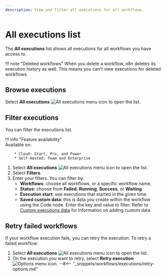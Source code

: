 ```yaml
---
description: View and filter all executions for all workflows.
---
```


# All executions list

The **All executions** list shows all executions for all workflows you have access to.

!!! note "Deleted workflows"
	When you delete a workflow, n8n deletes its execution history as well. This means you can't view executions for deleted workflows.

## Browse executions

Select **All executions** <span class="inline-image">![All executions menu icon](/_images/common-icons/executions-menu.png)</span> to open the list. 


## Filter executions

You can filter the executions list.

!!! info "Feature availability"		
		Available on:

		* Cloud: Start, Pro, and Power
		* Self-Hosted: Team and Enterprise

1. Select **All executions** <span class="inline-image">![All executions menu icon](/_images/common-icons/executions-menu.png)</span> to open the list.
2. Select **Filters**.
3. Enter your filters. You can filter by:
	* **Workflows**: choose all workflows, or a specific workflow name.
	* **Status**: choose from **Failed**, **Running**, **Success**, or **Waiting**.
	* **Execution start**: see executions that started in the given time.
	* **Saved custom data**: this is data you create within the workflow using the Code node. Enter the key and value to filter. Refer to [Custom executions data](/workflows/execution/custom-executions-data/) for information on adding custom data.

## Retry failed workflows

If your workflow execution fails, you can retry the execution. To retry a failed workflow:

1. Select **All executions** <span class="inline-image">![All executions menu icon](/_images/common-icons/executions-menu.png)</span> to open the list. 
2. On the execution you want to retry, select **Retry execution** <span class="inline-image">![Options menu icon](/_images/common-icons/three-dot-options-menu.png)</span>.
--8<-- "_snippets/workflows/executions/retry-options.md"

